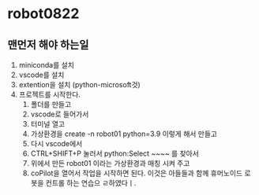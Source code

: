 # robot0822
## 맨먼저 해야 하는일
1. miniconda를 설치
2. vscode를 설치
3. extention을 설치 (python-microsoft것)
4. 프로젝트를 시작한다.
   1) 폴더를 만들고
   2) vscode로 들어가서
   3) 터미널 열고
   4) 가상환경을 create -n robot01 python=3.9 이렇게 해서 만들고
   5) 다시 vscode에서
   6) CTRL+SHIFT+P 눌러서 python:Select ~~~~ 를 찾아서
   7) 위에서 만든 robot01 이라는 가상환경과 매칭 시켜 주고
   8) coPilot을 열어서 작업을 시작하면 된다. 
이것은 아들들과 함께 휴머노이드 로봇을 컨트롤 하는 연습으 ㄹ하였다ㅣ.

